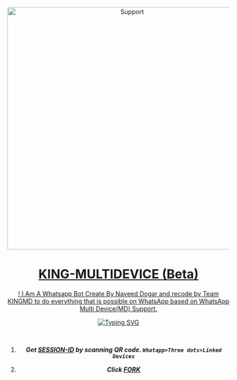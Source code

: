 </p>
<p align="center">
  <a href="https://chat.whatsapp.com/EjsQvJNcFGVCSfaBEIxZm2">
    <img alt=Support height="550" src="https://telegra.ph/file/9f8f9cc205e35e71f5ab8.jpg"> 
    </p>
<h1 align="center"> KING-MULTIDEVICE (Beta)
</h1>
<p align="center"> 
 ! I Am A Whatsapp Bot Create By Naveed Dogar and recode by Team KINGMD to do everything that is possible on WhatsApp based on WhatsApp Multi Device(MD) Support.

  <div align="center">
<a href="https://git.io/typing-svg"><img src="https://readme-typing-svg.demolab.com?font=Black+Ops+One&size=50&pause=1000&color=1BFFDAFF&center=true&width=910&height=100&lines=THIS IS+KING-MD ;MULTI+DEVICE+WHATSAPP+BOT;CREATED+BY+NAVEED+DOGAR ;PUBLIC+RELESED; COMING+SOON...;TEAM KING-MD." alt="Typing SVG" /></a>
  </p>
  <br>

</p>

1. ***Get [SESSION-ID](https://replit.com/@naveeddogar/KING-MD-QR?output%20only=1&lite=1#index.js) by scanning QR code. `Whatapp>Three dots>Linked Devices`***

2. ***Click [FORK](https://github.com/naveeddogar/KING-MD/fork)***
 
